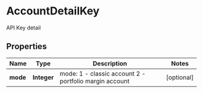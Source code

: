 

# AccountDetailKey

API Key detail
## Properties

Name | Type | Description | Notes
------------ | ------------- | ------------- | -------------
**mode** | **Integer** | mode: 1 - classic account 2 - portfolio margin account |  [optional]



